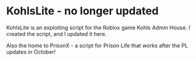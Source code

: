# KohlsLite - no longer updated
KohlsLite is an exploiting script for the Roblox game Kohls Admin House. I created the script, and I updated it here.


Also the home to PrisonX - a script for Prison Life that works after the PL updates in October!

